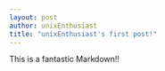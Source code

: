 ```yaml
---
layout: post
author: unixEnthusiast
title: "unixEnthusiast's first post!"
---
```


This is a fantastic Markdown!!
